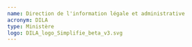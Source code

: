 ```yaml
---
name: Direction de l'information légale et administrative
acronym: DILA
type: Ministère
logo: DILA_logo_Simplifie_beta_v3.svg
---
```

